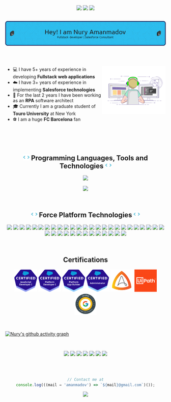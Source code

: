  <!-- <h1> Hi there, I'm Nury 👋 </h1> -->
 
<div align="center">
  <img src="https://visitor-badge.laobi.icu/badge?page_id=amanmadov" />
  <a href="https://github.com/amanmadov"><img src="https://img.shields.io/github/followers/amanmadov?label=Follow&logo=github&style=flat" /></a>
  <a href="https://twitter.com/amanmadov"><img src="https://img.shields.io/twitter/follow/amanmadov?label=Follow&color=1DA1F2&logo=twitter&style=flat" /> </a>
</div>

 <br/>
 
 ![Header](./assets/header1.png) 

<br/>
<br/>

<div>

 <img align="right" width="200" src="./assets/coder.gif">

 - 💻  I have 5+ years of experience in developing <strong>Fullstack web applications</strong>
 - ☁️  I have 3+ years of experience in implementing <strong>Salesforce technologies</strong>
 - 🤖  For the last 2 years I have been working as an <strong>RPA</strong> software architect
 - 🎓  Currently I am a graduate student of <strong>Touro University</strong> at New York
 - ⚽  I am a huge <strong>FC Barcelona</strong> fan

</div> 

<br/><br/><br/>

<!-- Technologies 1 -->
<div align="center">
 <h2><img src="./assets/code.gif" height="20">  Programming Languages, Tools and Technologies  <img src="./assets/code.gif" height="20"></h2>

 <p align="center">
     <a href="https://skillicons.dev">
         <img src="https://skillicons.dev/icons?i=cs,js,nodejs,express,react,jquery,mongodb,postgres,html,css,bootstrap,tailwind,webpack,babel,jest" />
     </a>
 </p>

 <p align="center">
     <a href="https://skillicons.dev">
         <img src="https://skillicons.dev/icons?i=graphql,fastapi,postman,regex,git,github,gitlab,docker,jenkins,kubernetes,linux,visualstudio,vscode,atom,xd" />
     </a>
 </p>

</div>

<br/>

<!-- Technologies 2 -->
<div align="center">
  <h2><img src="./assets/code.gif" height="20"> Force Platform Technologies <img src="./assets/code.gif" height="20"></h2>

  ![](https://img.shields.io/badge/-salesforce-blue)
  ![](https://img.shields.io/badge/-salesforce--crm-blue)
  ![](https://img.shields.io/badge/-salesforce--admin-blue)
  ![](https://img.shields.io/badge/-salesforce--development-blue)
  ![](https://img.shields.io/badge/-salesforce--automation-blue)
  ![](https://img.shields.io/badge/-salesforce--flow-blue)
  ![](https://img.shields.io/badge/-sales--cloud-blue)
  ![](https://img.shields.io/badge/-service--cloud-blue)
  ![](https://img.shields.io/badge/-marketing--cloud-blue)
  ![](https://img.shields.io/badge/-commerce--cloud-blue)
  ![](https://img.shields.io/badge/-customer--360-blue)
  ![](https://img.shields.io/badge/-salesforce--integration-blue)
  ![](https://img.shields.io/badge/-salesforce--apis-blue)
  ![](https://img.shields.io/badge/-rest--integration-blue)
  ![](https://img.shields.io/badge/-salesforce--workflows-blue)
  ![](https://img.shields.io/badge/-salesforce--deployment-blue)
  ![](https://img.shields.io/badge/-salesforce--customization-blue)
  ![](https://img.shields.io/badge/-apex-blue) 
  ![](https://img.shields.io/badge/-lwc-blue)
  ![](https://img.shields.io/badge/-soql-blue)
  ![](https://img.shields.io/badge/-sosl-blue)
  ![](https://img.shields.io/badge/-lightning--framework-blue)
  ![](https://img.shields.io/badge/-aura--framework-blue)
  ![](https://img.shields.io/badge/-force.com-blue)
  ![](https://img.shields.io/badge/-apex--triggers-blue)
  ![](https://img.shields.io/badge/-visual--force-blue)
  ![](https://img.shields.io/badge/-bulk--api-blue)
  ![](https://img.shields.io/badge/-web--components-blue)
  ![](https://img.shields.io/badge/-salesforce--cpq-blue)
  ![](https://img.shields.io/badge/-mulesoft-blue)
  ![](https://img.shields.io/badge/-flosum-blue)
  ![](https://img.shields.io/badge/-ci%2Fcd-blue)
  ![](https://img.shields.io/badge/-omnistudio-blue)
  ![](https://img.shields.io/badge/-data--loader-blue)
  ![](https://img.shields.io/badge/-salesforce--dx-blue)
  ![](https://img.shields.io/badge/-vlocity-blue)
  ![](https://img.shields.io/badge/-copado-blue)
  ![](https://img.shields.io/badge/-lightning--design--system-blue)

</div>

<br/>

<!-- Certifications -->
<div align="center">
  <h2>Certifications</h2>
  <img src="./assets/icons/icon1.png" height="70" alt="Salesforce Javascript Certification">
  <img src="./assets/icons/icon2.png" height="70" alt="Salesforce Platform Developer I Certification">
  <img src="./assets/icons/icon3.png" height="70" alt="Salesforce Platform App Builder Certification">
  <img src="./assets/icons/icon4.png" height="70" alt="Salesforce Administrator Certification">
  <img src="./assets/icons/icon6.png" height="70" alt="Automation Anywhere RPA Certification">
  <img src="./assets/icons/icon7.png" height="70" alt="UiPath Advanced RPA Certification">
 <img src="./assets/icons/icon9.png" height="70" alt="Google Data Analytics Certification">
</div>

<br/>
<br/>
 
 <!-- Activity Graph-->
 [![Nury's github activity graph](https://github-readme-activity-graph.cyclic.app/graph?username=amanmadov&bg_color=0d1117&color=c9c9c9&line=4c779e&point=a8e5ff&area=true&hide_border=true)](https://github.com/amanmadov/github-readme-activity-graph)

<br/>

<!--Social Channel-->
<p align="center">
    <a href="https://www.linkedin.com/in/amanmadov/"><img src="https://img.shields.io/badge/linkedin%20-%230077B5.svg?&amp;style=for-the-badge&amp;logo=linkedin&amp;logoColor=white"></a>
    <a href="https://www.hackerrank.com/amanmadov"><img src="https://img.shields.io/badge/-Hackerrank-2EC866?style=for-the-badge&amp;logo=HackerRank&amp;logoColor=white"></a>
     <a href="https://www.leetcode.com/amanmadov"><img src="https://img.shields.io/badge/leetcode-yellow?&amp;style=for-the-badge&amp;logo=leetcode&amp;logoColor=white"></a>
   <a href="https://trailblazer.me/id/amanmadov"><img src="https://img.shields.io/badge/trailhead-blue?&amp;style=for-the-badge&amp;logo=salesforce&amp;logoColor=white"></a>
 <a href="https://www.github.com/amanmadov"><img src="https://img.shields.io/badge/github-black?&amp;style=for-the-badge&amp;logo=github&amp;logoColor=white"></a>
 <a href="https://www.youtube.com/channel/UC5rOnSvWwxdul6tx-Vkpbyw"><img src="https://img.shields.io/badge/youtube-%23FF0000.svg?&amp;style=for-the-badge&amp;logo=youtube&amp;logoColor=white"></a>
 <a href="https://www.twitter.com/amanmadov"><img src="https://img.shields.io/badge/twitter-blue?&amp;style=for-the-badge&amp;logo=twitter&amp;logoColor=white"></a>
</p>

<!-- Contact -->
<div align="center"> 
  <br/> <br/>

  ```js
  // Contact me at
  console.log(((mail = 'amanmadov') => `${mail}@gmail.com`)());
  ```

</div>

<!-- Contact -->
<p align="center">
  <img src="https://capsule-render.vercel.app/api?type=waving&color=gradient&height=70&section=footer"/>
</p>
